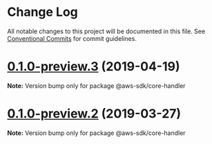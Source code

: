 # Change Log

All notable changes to this project will be documented in this file.
See [Conventional Commits](https://conventionalcommits.org) for commit guidelines.

# [0.1.0-preview.3](https://github.com/aws/aws-sdk-js-v3/compare/@aws-sdk/core-handler@0.1.0-preview.2...@aws-sdk/core-handler@0.1.0-preview.3) (2019-04-19)

**Note:** Version bump only for package @aws-sdk/core-handler

# [0.1.0-preview.2](https://github.com/aws/aws-sdk-js-v3/compare/@aws-sdk/core-handler@0.1.0-preview.1...@aws-sdk/core-handler@0.1.0-preview.2) (2019-03-27)

**Note:** Version bump only for package @aws-sdk/core-handler
